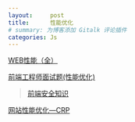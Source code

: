 ```yaml
---
layout:     post
title:      性能优化
# summary: 为博客添加 Gitalk 评论插件
categories: Js
---
```




[WEB性能（全）](https://github.com/laoqiren/web-performance)

[前端工程师面试题(性能优化)](https://www.geekjc.com/post/5b1e1e86274bfd42d16a697d)

> [前端安全知识](https://juejin.im/post/59dc2b7a6fb9a0451869ae3a)

[网站性能优化—CRP](https://segmentfault.com/a/1190000008550336)